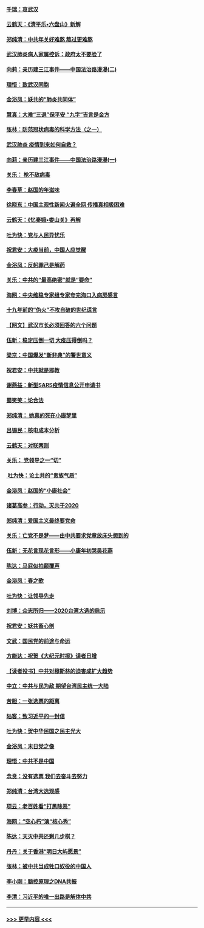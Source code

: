 #### [千瑞：哀武汉](../pages/nsc993/n11833647.md?t=01310944) 
#### [云鹤天：《清平乐▪六盘山》新解](../pages/nsc993/n11833611.md?t=01310944) 
#### [郑纯清：中共年关好难熬 熬过更难熬](../pages/nsc993/n11833489.md?t=01310944) 
#### [武汉肺炎病人家属控诉：政府太不要脸了](../pages/nsc993/n11833205.md?t=01310944) 
#### [向莉：亲历建三江事件——中国法治路漫漫(二)](../pages/nsc993/n11829102.md?t=01310944) 
#### [理悟：致武汉同胞](../pages/nsc993/n11831522.md?t=01310944) 
#### [金浴凤：妖共的“肺炎共同体”](../pages/nsc993/n11829448.md?t=01310944) 
#### [慧真：大难“三退”保平安 “九字”吉言是金方](../pages/nsc993/n11829501.md?t=01310944) 
#### [张林：防范冠状病毒的科学方法（之一）](../pages/nsc993/n11828618.md?t=01310944) 
#### [武汉肺炎 疫情到来如何自救？](../pages/nsc993/n11827632.md?t=01310944) 
#### [向莉：亲历建三江事件——中国法治路漫漫(一)](../pages/nsc993/n11827190.md?t=01310944) 
#### [关乐： 枪不敌病毒](../pages/nsc993/n11826746.md?t=01310944) 
#### [李春草：赵国的年滋味](../pages/nsc993/n11826321.md?t=01310944) 
#### [徐晓东：中国主观性新闻火遍全网 传播真相极困难](../pages/nsc993/n11826508.md?t=01310944) 
#### [云鹤天：《忆秦娥▪娄山关》再解](../pages/nsc993/n11824682.md?t=01310944) 
#### [吐为快：党与人民异忧乐](../pages/nsc993/n11824660.md?t=01310944) 
#### [祝君安：大疫当前，中国人应觉醒](../pages/nsc993/n11821946.md?t=01310944) 
#### [金浴凤：反躬罪己是解药](../pages/nsc993/n11820280.md?t=01310944) 
#### [关乐：中共的“最高绝密”就是“要命”](../pages/nsc993/n11816946.md?t=01310944) 
#### [海网：中央维稳专家组专家夸完海口入病房感言](../pages/nsc993/n11815138.md?t=01310944) 
#### [十九年前的“伪火”不攻自破的世纪谎言](../pages/nsc993/n11813238.md?t=01310944) 
#### [【网文】武汉市长必须回答的六个问题](../pages/nsc993/n11813848.md?t=01310944) 
#### [伍新：稳定压倒一切 大疫压得倒吗？](../pages/nsc993/n11812634.md?t=01310944) 
#### [梁京：中国爆发“新非典”的警世意义](../pages/nsc993/n11812554.md?t=01310944) 
#### [祝君安：中共就是邪教](../pages/nsc993/n11812431.md?t=01310944) 
#### [谢燕益：新型SARS疫情信息公开申请书](../pages/nsc993/n11808840.md?t=01310944) 
#### [蜀笑笑：论合法](../pages/nsc993/n11808064.md?t=01310944) 
#### [郑纯清： 她真的死在小康梦里](../pages/nsc993/n11806623.md?t=01310944) 
#### [吕锡民：核电成本分析](../pages/nsc993/n11806284.md?t=01310944) 
#### [云鹤天：对联两则](../pages/nsc993/n11805957.md?t=01310944) 
#### [关乐： 党领导之一“切”](../pages/nsc993/n11804505.md?t=01310944) 
#### [ 吐为快：论土共的“贵族气质”](../pages/nsc993/n11804490.md?t=01310944) 
#### [金浴凤：赵国的“小康社会”](../pages/nsc993/n11804452.md?t=01310944) 
#### [诸葛高参：行动，灭共于2020](../pages/nsc993/n11804120.md?t=01310944) 
#### [郑纯清：爱国主义最终要党命](../pages/nsc993/n11802197.md?t=01310944) 
#### [关乐：亡党不是梦——由中共要求党章放床头想到的](../pages/nsc993/n11802156.md?t=01310944) 
#### [伍新：无花言现花言形——小康年初哭吴花燕](../pages/nsc993/n11800044.md?t=01310944) 
#### [陈达：马屁似拍颠覆声](../pages/nsc993/n11800010.md?t=01310944) 
#### [金浴凤：春之歌](../pages/nsc993/n11797687.md?t=01310944) 
#### [吐为快：让领导先走](../pages/nsc993/n11797512.md?t=01310944) 
#### [刘博：众志所归——2020台湾大选的启示](../pages/nsc993/n11796878.md?t=01310944) 
#### [祝君安：妖共畜心剖](../pages/nsc993/n11794273.md?t=01310944) 
#### [文武：国民党的前途与命运](../pages/nsc993/n11794198.md?t=01310944) 
#### [方能达：祝贺《大纪元时报》读者日增](../pages/nsc993/n11793807.md?t=01310944) 
#### [【读者投书】中共对穆斯林的迫害成扩大趋势](../pages/nsc993/n11791371.md?t=01310944) 
#### [中立：中共与民为敌 期望台湾民主统一大陆](../pages/nsc993/n11790392.md?t=01310944) 
#### [苦胆：一张选票的距离](../pages/nsc993/n11788914.md?t=01310944) 
#### [陆客：致习近平的一封信](../pages/nsc993/n11788867.md?t=01310944) 
#### [吐为快：贺中华民国之民主光大](../pages/nsc993/n11788618.md?t=01310944) 
#### [金浴凤：末日党之像](../pages/nsc993/n11787475.md?t=01310944) 
#### [理悟：中共不是中国](../pages/nsc993/n11787463.md?t=01310944) 
#### [念贲：没有选票  我们去奋斗去努力](../pages/nsc993/n11787398.md?t=01310944) 
#### [郑纯清：台湾大选观感](../pages/nsc993/n11786210.md?t=01310944) 
#### [项云：老百姓看“打黑除恶”](../pages/nsc993/n11785398.md?t=01310944) 
#### [海网：“空心朽”演“核心秀”](../pages/nsc993/n11783874.md?t=01310944) 
#### [陈达：天灭中共还剩几步棋？](../pages/nsc993/n11783719.md?t=01310944) 
#### [丹丹：关于香港“明日大屿愿景”](../pages/nsc993/n11783273.md?t=01310944) 
#### [张林：被中共当成牲口奴役的中国人](../pages/nsc993/n11782397.md?t=01310944) 
#### [李小刚：脑控原理之DNA共振](../pages/nsc993/n11780962.md?t=01310944) 
#### [李清：习近平的唯一出路是解体中共](../pages/nsc993/n11780866.md?t=01310944) 

----
#### [ >>> 更早内容 <<< ](../indexes/nsc993-earlier.md)
